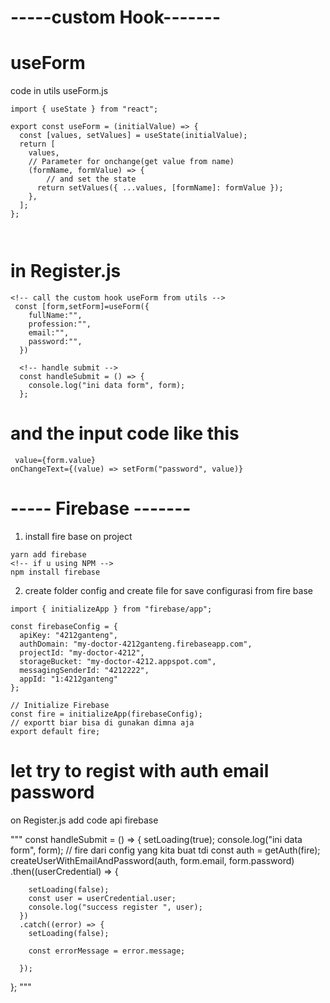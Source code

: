 # -----custom Hook-------

# useForm

code in utils useForm.js

```
import { useState } from "react";

export const useForm = (initialValue) => {
  const [values, setValues] = useState(initialValue);
  return [
    values,
    // Parameter for onchange(get value from name)
    (formName, formValue) => {
        // and set the state
      return setValues({ ...values, [formName]: formValue });
    },
  ];
};



```

# in Register.js

```
<!-- call the custom hook useForm from utils -->
 const [form,setForm]=useForm({
    fullName:"",
    profession:"",
    email:"",
    password:"",
  })

  <!-- handle submit -->
  const handleSubmit = () => {
    console.log("ini data form", form);
  };
```

# and the input code like this

```
 value={form.value}
onChangeText={(value) => setForm("password", value)}

```

# ----- Firebase -------

1. install fire base on project

```
yarn add firebase
<!-- if u using NPM -->
npm install firebase

```

2. create folder config and create file for save configurasi from fire base

```
import { initializeApp } from "firebase/app";

const firebaseConfig = {
  apiKey: "4212ganteng",
  authDomain: "my-doctor-4212ganteng.firebaseapp.com",
  projectId: "my-doctor-4212",
  storageBucket: "my-doctor-4212.appspot.com",
  messagingSenderId: "4212222",
  appId: "1:4212ganteng"
};

// Initialize Firebase
const fire = initializeApp(firebaseConfig);
// exportt biar bisa di gunakan dimna aja
export default fire;

```

# let try to regist with auth email password

on Register.js add code api firebase

"""
const handleSubmit = () => {
setLoading(true);
console.log("ini data form", form);
// fire dari config yang kita buat tdi
const auth = getAuth(fire);
createUserWithEmailAndPassword(auth, form.email, form.password)
.then((userCredential) => {

        setLoading(false);
        const user = userCredential.user;
        console.log("success register ", user);
      })
      .catch((error) => {
        setLoading(false);

        const errorMessage = error.message;

      });

};
"""

